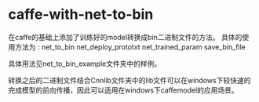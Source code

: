 # caffe-with-net-to-bin
在caffe的基础上添加了训练好的model转换成bin二进制文件的方法。
具体的使用方法为 : net_to_bin net_deploy_prototxt net_trained_param save_bin_file

具体用法见net_to_bin_example文件夹中的样例。

转换之后的二进制文件结合Cnnlib文件夹中的lib文件可以在windows下较快速的完成模型的前向传播，因此可以适用在windows下caffemodel的应用场景。


